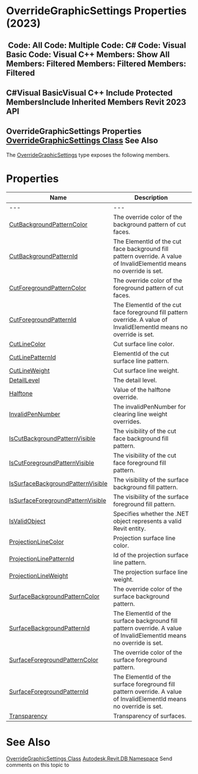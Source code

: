 # OverrideGraphicSettings Properties (2023)

﻿
 Code: All Code: Multiple Code: C# Code: Visual Basic Code: Visual C++  Members: Show All Members: Filtered Members: Filtered Members: Filtered   
---  
C#Visual BasicVisual C++
Include Protected MembersInclude Inherited Members
Revit 2023 API  
---  
OverrideGraphicSettings Properties  
[OverrideGraphicSettings Class](eb2bd6b6-b7b2-5452-2070-2dbadb9e068a.md "OverrideGraphicSettings Class") See Also  
---  
The [OverrideGraphicSettings](eb2bd6b6-b7b2-5452-2070-2dbadb9e068a.md "OverrideGraphicSettings Class") type exposes the following members.
# Properties
| Name | Description |
| --- | --- |
| --- | --- | --- |
| [CutBackgroundPatternColor](aee604d4-f2d0-0d7f-9547-bdead70cf60e.md "CutBackgroundPatternColor Property") | The override color of the background pattern of cut faces. |
| [CutBackgroundPatternId](fdd76258-57ff-1e74-8899-ee17bff133f6.md "CutBackgroundPatternId Property") | The ElementId of the cut face background fill pattern override. A value of InvalidElementId means no override is set. |
| [CutForegroundPatternColor](7408f78d-480e-0afa-ba6b-33197504b894.md "CutForegroundPatternColor Property") | The override color of the foreground pattern of cut faces. |
| [CutForegroundPatternId](e282ebe8-2744-3419-7da0-ef8cda7e3a8c.md "CutForegroundPatternId Property") | The ElementId of the cut face foreground fill pattern override. A value of InvalidElementId means no override is set. |
| [CutLineColor](415b5823-fcb1-2eea-23e4-13a0a07b7bfa.md "CutLineColor Property") | Cut surface line color. |
| [CutLinePatternId](b27703e8-6f6e-8def-d5e9-f508f091a068.md "CutLinePatternId Property") | ElementId of the cut surface line pattern. |
| [CutLineWeight](f06ecb22-3800-6078-e437-eb9ffe32f7c7.md "CutLineWeight Property") | Cut surface line weight. |
| [DetailLevel](e7042469-8b4d-6e4a-179d-bb0631c4019e.md "DetailLevel Property") | The detail level. |
| [Halftone](b5c650c1-7de9-227b-5640-a42dd2807ec1.md "Halftone Property") | Value of the halftone override. |
| [InvalidPenNumber](d478c0a3-6a29-0b39-365f-1cc9394ab30b.md "InvalidPenNumber Property") | The invalidPenNumber for clearing line weight overrides. |
| [IsCutBackgroundPatternVisible](48fc6a1c-9d62-5d06-0206-6d790c77a6fb.md "IsCutBackgroundPatternVisible Property") | The visibility of the cut face background fill pattern. |
| [IsCutForegroundPatternVisible](8774096d-548d-54a5-2276-445b6bae3bfc.md "IsCutForegroundPatternVisible Property") | The visibility of the cut face foreground fill pattern. |
| [IsSurfaceBackgroundPatternVisible](cc7da645-38b1-a0f6-4b32-f455f6354691.md "IsSurfaceBackgroundPatternVisible Property") | The visibility of the surface background fill pattern. |
| [IsSurfaceForegroundPatternVisible](8602c881-c7e2-c0a5-bff0-2ec53f558405.md "IsSurfaceForegroundPatternVisible Property") | The visibility of the surface foreground fill pattern. |
| [IsValidObject](0c5eb670-de18-2456-6b22-f062212484b3.md "IsValidObject Property") | Specifies whether the .NET object represents a valid Revit entity. |
| [ProjectionLineColor](7bcf2737-5828-b33e-0005-0d555971cc30.md "ProjectionLineColor Property") | Projection surface line color. |
| [ProjectionLinePatternId](1aa202a8-bc28-bd00-e00b-3ea339d83ac1.md "ProjectionLinePatternId Property") | Id of the projection surface line pattern. |
| [ProjectionLineWeight](b62db3ad-64fd-7dc8-6e31-355894b90f92.md "ProjectionLineWeight Property") | The projection surface line weight. |
| [SurfaceBackgroundPatternColor](af4ab993-023c-c02d-9882-3e7c7ba335ae.md "SurfaceBackgroundPatternColor Property") | The override color of the surface background pattern. |
| [SurfaceBackgroundPatternId](e3837120-6205-c990-5151-885c0099e2b4.md "SurfaceBackgroundPatternId Property") | The ElementId of the surface background fill pattern override. A value of InvalidElementId means no override is set. |
| [SurfaceForegroundPatternColor](4b9428fc-1822-3cf4-1376-b4a74bd05c06.md "SurfaceForegroundPatternColor Property") | The override color of the surface foreground pattern. |
| [SurfaceForegroundPatternId](cd64973e-4dd9-67a2-fb29-16d6c913f623.md "SurfaceForegroundPatternId Property") | The ElementId of the surface foreground fill pattern override. A value of InvalidElementId means no override is set. |
| [Transparency](2a93423a-b864-2e2d-1b08-decbf0c8bd74.md "Transparency Property") | Transparency of surfaces. |

# See Also
[OverrideGraphicSettings Class](eb2bd6b6-b7b2-5452-2070-2dbadb9e068a.md "OverrideGraphicSettings Class")
[Autodesk.Revit.DB Namespace](87546ba7-461b-c646-cbb1-2cb8f5bff8b2.md "Autodesk.Revit.DB Namespace")
Send comments on this topic to 